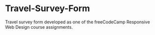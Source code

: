 # Travel-Survey-Form
Travel survey form developed as one of the freeCodeCamp Responsive Web Design course assignments.
